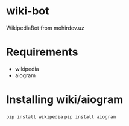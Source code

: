 # wiki-bot
WikipediaBot from mohirdev.uz

# Requirements
- wikipedia
- aiogram

# Installing wiki/aiogram
`pip install wikipedia`
`pip install aiogram`
